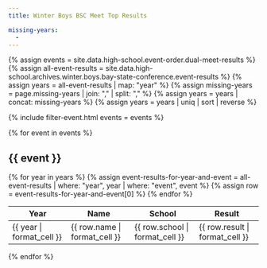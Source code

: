 ```yaml
---
title: Winter Boys BSC Meet Top Results

missing-years:
  -
---
```


{% assign events = site.data.high-school.event-order.dual-meet-results %}
{% assign all-event-results = site.data.high-school.archives.winter.boys.bay-state-conference.event-results %}
{% assign years = all-event-results | map: "year" %}
{% assign missing-years = page.missing-years | join: "," | split: "," %}
{% assign years = years | concat: missing-years %}
{% assign years = years | uniq | sort | reverse %}

{% include filter-event.html
  events = events %}

{% for event in events %}

<div class="filter-section" data-option="event" data-section="{{ event }}" markdown="1">

## {{ event }}

<table>
  <thead>
    <tr>
      <th>Year</th>
      <th>Name</th>
      <th>School</th>
      <th>Result</th>
    </tr>
  </thead>
  <tbody>
    {% for year in years %}
      {% assign event-results-for-year-and-event = all-event-results | where: "year", year | where: "event", event %}
      {% assign row = event-results-for-year-and-event[0] %}
      <tr>
        <td>{{ year | format_cell }}</td>
        <td>{{ row.name | format_cell }}</td>
        <td>{{ row.school | format_cell }}</td>
        <td>{{ row.result | format_cell }}</td>
      </tr>
    {% endfor %}
  </tbody>
</table>

</div>

{% endfor %}
